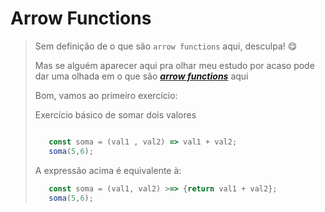 # Arrow Functions 

> Sem definição de o que são `arrow functions` aqui, desculpa! :yum: 
>
> Mas se alguém aparecer aqui pra olhar meu estudo por acaso pode dar uma olhada em o que são __*[arrow functions](https://developer.mozilla.org/en/docs/Web/JavaScript/Reference/Functions/Arrow_functions "A MDN é uma lindeza <3")*__ aqui
>
> Bom, vamos ao primeiro exercício:
>
> Exercício básico de somar dois valores
>
>```js
>
>    const soma = (val1 , val2) => val1 + val2;
>    soma(5,6);
>
>```
> A expressão acima é equivalente à: 
>```js
>    const soma = (val1, val2) >=> {return val1 + val2};
>    soma(5,6);
>```
>
> 
